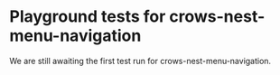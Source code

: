 # Playground tests for crows-nest-menu-navigation
We are still awaiting the first test run for crows-nest-menu-navigation.
